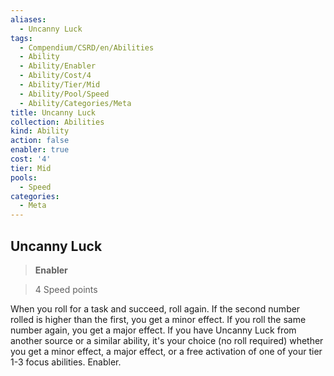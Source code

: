 ```yaml
---
aliases:
  - Uncanny Luck
tags:
  - Compendium/CSRD/en/Abilities
  - Ability
  - Ability/Enabler
  - Ability/Cost/4
  - Ability/Tier/Mid
  - Ability/Pool/Speed
  - Ability/Categories/Meta
title: Uncanny Luck
collection: Abilities
kind: Ability
action: false
enabler: true
cost: '4'
tier: Mid
pools:
  - Speed
categories:
  - Meta
---
```

## Uncanny Luck    
>**Enabler**    
>4 Speed points  
    
When you roll for a task and succeed, roll again. If the second number rolled is higher than the first, you get a minor effect. If you roll the same number again, you get a major effect. If you have Uncanny Luck from another source or a similar ability, it's your choice (no roll required) whether you get a minor effect, a major effect, or a free activation of one of your tier 1-3 focus abilities. Enabler.